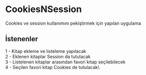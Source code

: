 # CookiesNSession
Cookies ve session kullanımını pekiştirmek için yapılan uygulama

## İstenenler
1 - Kitap ekleme ve listeleme yapılacak\
2 - Eklenen kitaplar Session da tutulacak\
3 - Listelenen kitaplar arasından favori kitap seçilebilecek\
4 - Seçilen favori kitap Cookies de tutulacak\
